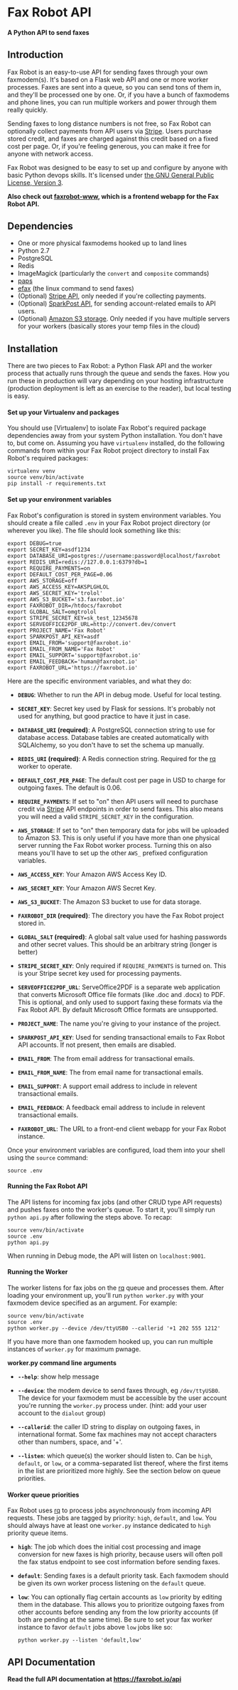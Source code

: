 Fax Robot API
=============
#### A Python API to send faxes

Introduction
------------
Fax Robot is an easy-to-use API for sending faxes through your own faxmodem(s).
It's based on a Flask web API and one or more worker processes. Faxes are sent
into a queue, so you can send tons of them in, and they'll be
processed one by one. Or, if you have a bunch of faxmodems and phone lines, you
can run multiple workers and power through them really quickly.

Sending faxes to long distance numbers is not free, so Fax Robot can optionally
collect payments from API users via [Stripe][2]. Users purchase stored credit,
and faxes are charged against this credit based on a fixed cost per page. Or, if
you're feeling generous, you can make it free for anyone with network access.

Fax Robot was designed to be easy to set up and configure by anyone with basic
Python devops skills. It's licensed under
[the GNU General Public License, Version 3][3].

**Also check out [faxrobot-www][7], which is a frontend webapp for the Fax Robot
 API.**

Dependencies
------------
* One or more physical faxmodems hooked up to land lines
* Python 2.7
* PostgreSQL
* Redis
* ImageMagick (particularly the `convert` and `composite` commands)
* [paps][8]
* [efax][9] (the linux command to send faxes)
* (Optional) [Stripe API][2], only needed if you're collecting payments.
* (Optional) [SparkPost API][5], for sending account-related emails to
  API users.
* (Optional) [Amazon S3 storage][4]. Only needed if you have multiple servers
  for your workers (basically stores your temp files in the cloud)

Installation
------------
There are two pieces to Fax Robot: a Python Flask API and the worker process
that actually runs through the queue and sends the faxes. How you run these in
production will vary depending on your hosting infrastructure (production
deployment is left as an exercise to the reader), but local testing is easy.

#### Set up your Virtualenv and packages

You should use [Virtualenv] to isolate Fax Robot's required package dependencies
away from your system Python installation. You don't have to, but come on.
Assuming you have `virtualenv` installed, do the following commands from within
your Fax Robot project directory to install Fax Robot's required packages:

```
virtualenv venv
source venv/bin/activate
pip install -r requirements.txt
```

#### Set up your environment variables

Fax Robot's configuration is stored in system environment variables. You should
create a file called `.env` in your Fax Robot project directory (or wherever you
like). The file should look something like this:

```
export DEBUG=true
export SECRET_KEY=asdf1234
export DATABASE_URI=postgres://username:password@localhost/faxrobot
export REDIS_URI=redis://127.0.0.1:6379?db=1
export REQUIRE_PAYMENTS=on
export DEFAULT_COST_PER_PAGE=0.06
export AWS_STORAGE=off
export AWS_ACCESS_KEY=AKSPLGHLOL
export AWS_SECRET_KEY='trolol'
export AWS_S3_BUCKET='s3.faxrobot.io'
export FAXROBOT_DIR=/htdocs/faxrobot
export GLOBAL_SALT=omgtrolol
export STRIPE_SECRET_KEY=sk_test_12345678
export SERVEOFFICE2PDF_URL=http://convert.dev/convert
export PROJECT_NAME='Fax Robot'
export SPARKPOST_API_KEY=asdf
export EMAIL_FROM='support@faxrobot.io'
export EMAIL_FROM_NAME='Fax Robot'
export EMAIL_SUPPORT='support@faxrobot.io'
export EMAIL_FEEDBACK='human@faxrobot.io'
export FAXROBOT_URL='https://faxrobot.io'
```

Here are the specific environment variables, and what they do:

* **`DEBUG`**: Whether to run the API in debug mode. Useful for local testing.

* **`SECRET_KEY`**: Secret key used by Flask for sessions. It's probably not
  used for anything, but good practice to have it just in case.

* **`DATABASE_URI` (required)**: A PostgreSQL connection string to use for
  database access. Database tables are created automatically with SQLAlchemy, so
  you don't have to set the schema up manually.

* **`REDIS_URI` (required)**: A Redis connection string. Required for the
  [rq][1] worker to operate.

* **`DEFAULT_COST_PER_PAGE`**: The default cost per page in USD to charge for
  outgoing faxes. The default is 0.06.

* **`REQUIRE_PAYMENTS`**: If set to "on" then API users will need to purchase
  credit via [Stripe][2] API endpoints in order to send faxes. This also means
  you will need a valid `STRIPE_SECRET_KEY` in the configuration.

* **`AWS_STORAGE`**: If set to "on" then temporary data for jobs will be
  uploaded to Amazon S3. This is only useful if you have more than one physical
  server running the Fax Robot worker process. Turning this on also means you'll
  have to set up the other `AWS_` prefixed configuration variables.

* **`AWS_ACCESS_KEY`**: Your Amazon AWS Access Key ID.

* **`AWS_SECRET_KEY`**: Your Amazon AWS Secret Key.

* **`AWS_S3_BUCKET`**: The Amazon S3 bucket to use for data storage.

* **`FAXROBOT_DIR` (required)**: The directory you have the Fax Robot project
  stored in.

* **`GLOBAL_SALT` (required)**: A global salt value used for hashing passwords
  and other secret values. This should be an arbitrary string (longer is better)

* **`STRIPE_SECRET_KEY`**: Only required if `REQUIRE_PAYMENTS` is turned on.
  This is your Stripe secret key used for processing payments.

* **`SERVEOFFICE2PDF_URL`**: ServeOffice2PDF is a separate web application that
  converts Microsoft Office file formats (like .doc and .docx) to PDF. This is
  optional, and only used to support faxing these formats via the Fax Robot API.
  By default Microsoft Office formats are unsupported.

* **`PROJECT_NAME`**: The name you're giving to your instance of the project.

* **`SPARKPOST_API_KEY`**: Used for sending transactional emails to Fax Robot
  API accounts. If not present, then emails are disabled.

* **`EMAIL_FROM`**: The from email address for transactional emails.

* **`EMAIL_FROM_NAME`**: The from email name for transactional emails.

* **`EMAIL_SUPPORT`**: A support email address to include in relevent
  transactional emails.

* **`EMAIL_FEEDBACK`**: A feedback email address to include in relevent
  transactional emails.

* **`FAXROBOT_URL`**: The URL to a front-end client webapp for your Fax Robot
  instance.

Once your environment variables are configured, load them into your shell using
the `source` command:

```
source .env
```

#### Running the Fax Robot API

The API listens for incoming fax jobs (and other CRUD type API requests) and
pushes faxes onto the worker's queue. To start it, you'll simply run
`python api.py` after following the steps above. To recap:

```
source venv/bin/activate
source .env
python api.py
```

When running in Debug mode, the API will listen on `localhost:9001`.

#### Running the Worker

The worker listens for fax jobs on the [rq][1] queue and processes them.
After loading your environment up, you'll run `python worker.py` with your
faxmodem device specified as an argument. For example:

```
source venv/bin/activate
source .env
python worker.py --device /dev/ttyUSB0 --callerid '+1 202 555 1212'
```

If you have more than one faxmodem hooked up, you can run multiple instances of
`worker.py` for maximum pwnage.

**worker.py command line arguments**

* **`--help`**: show help message

* **`--device`**: the modem device to send faxes through, eg `/dev/ttyUSB0`.
  The device for your faxmodem must be accessible by the user account
  you're running the `worker.py` process under. (hint: add your user account to
  the `dialout` group)

* **`--callerid`**: the caller ID string to display on outgoing faxes, in
  international format. Some fax machines may not accept characters other than
  numbers, space, and '+'.

* **`--listen`**: which queue(s) the worker should listen to. Can be `high`,
  `default`, or `low`, or a comma-separated list thereof, where the first
  items in the list are prioritized more highly. See the section below on queue
  priorities.


#### Worker queue priorities

Fax Robot uses [rq][1] to process jobs asynchronously from incoming API
requests. These jobs are tagged by priority: `high`, `default`, and `low`. You
should always have at least one `worker.py` instance dedicated to `high`
priority queue items.

* **`high`**: The job which does the initial cost processing and image
  conversion for new faxes is high priority, because users will often poll the
  fax status endpoint to see cost information before sending faxes.

* **`default`**: Sending faxes is a default priority task. Each faxmodem should
  be given its own worker process listening on the `default` queue.

* **`low`**: You can optionally flag certain accounts as `low` priority by
  editing them in the database. This allows you to prioritize outgoing faxes
  from other accounts before sending any from the low priority accounts (if both
  are pending at the same time). Be sure to set your fax worker instance to
  favor `default` jobs above `low` jobs like so:

  ```
  python worker.py --listen 'default,low'
  ```


API Documentation
-----------------
**Read the full API documentation at https://faxrobot.io/api**

[1]: http://python-rq.org/
[2]: https://stripe.com
[3]: https://www.gnu.org/copyleft/gpl.html
[4]: http://aws.amazon.com/s3/
[5]: https://www.sparkpost.com
[6]: https://virtualenv.pypa.io/en/latest/
[7]: https://github.com/lyonbros/faxrobot-www
[8]: http://linux.die.net/man/1/paps
[9]: http://linux.die.net/man/1/efax
